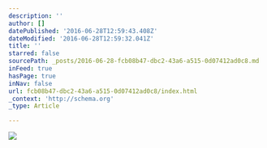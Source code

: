 ```yaml
---
description: ''
author: []
datePublished: '2016-06-28T12:59:43.408Z'
dateModified: '2016-06-28T12:59:32.041Z'
title: ''
starred: false
sourcePath: _posts/2016-06-28-fcb08b47-dbc2-43a6-a515-0d07412ad0c8.md
inFeed: true
hasPage: true
inNav: false
url: fcb08b47-dbc2-43a6-a515-0d07412ad0c8/index.html
_context: 'http://schema.org'
_type: Article

---
```

![](https://the-grid-user-content.s3-us-west-2.amazonaws.com/10d868d1-faee-4664-a5c7-2abd7891813e.jpg)